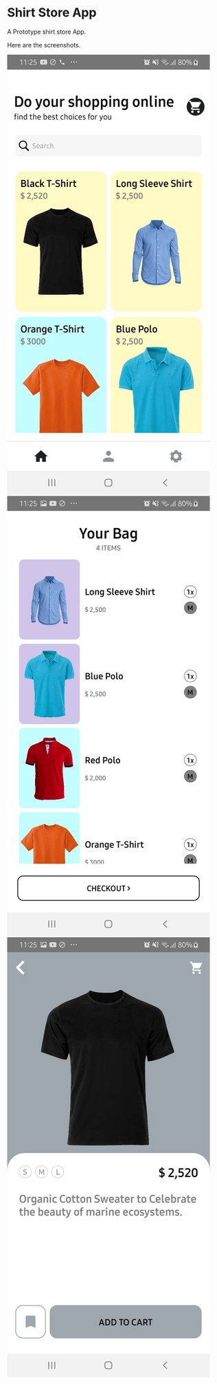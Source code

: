 # Shirt Store App

A Prototype shirt store App.

Here are the screenshots.

![Homescreen](https://raw.githubusercontent.com/AdeoluX/mobileStore/main/assets/images/Homescreen.jpg)
![BagScreen](https://raw.githubusercontent.com/AdeoluX/mobileStore/main/assets/images/BagScreen.jpg)
![ItemScreen](https://raw.githubusercontent.com/AdeoluX/mobileStore/main/assets/images/ItemScreen.jpg)
